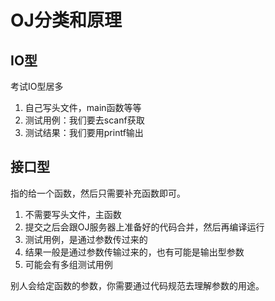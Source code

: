 # OJ分类和原理

## IO型

考试IO型居多

1. 自己写头文件，main函数等等
2. 测试用例：我们要去scanf获取
3. 测试结果：我们要用printf输出

## 接口型

指的给一个函数，然后只需要补充函数即可。

1. 不需要写头文件，主函数
2. 提交之后会跟OJ服务器上准备好的代码合并，然后再编译运行
3. 测试用例，是通过参数传过来的
4. 结果一般是通过参数传输过来的，也有可能是输出型参数
5. 可能会有多组测试用例

别人会给定函数的参数，你需要通过代码规范去理解参数的用途。